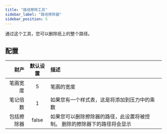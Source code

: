 ```yaml
---
title: "路径擦除工具"
sidebar_label: "路径擦除器"
sidebar_position: 5
---
```



通过这个工具，您可以删除纸上的整个路径。

## 配置

|    财产 | 默认设置  | 描述                                    |
| -----:|:-----:|:------------------------------------- |
|  笔画宽度 |   5   | 笔画的宽度                                 |
|  笔记倍数 |   1   | 如果您有一个样式表，这是将添加到压力中的乘数                |
| 包括擦除器 | false | 如果您可以删除擦除器的路径，此设置将被控制。 删除的擦除器下的路径将会显示 |
